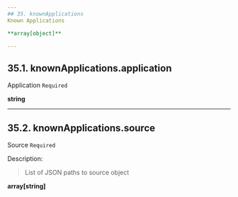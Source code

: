 ```yaml
---
## 35. knownApplications
Known Applications  

**array[object]**

---
```

## 35.1. knownApplications.application
Application  `Required`

**string**

---
## 35.2. knownApplications.source
Source  `Required`

Description:
> List of JSON paths to source object  

**array[string]**
